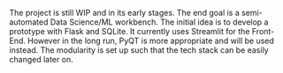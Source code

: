 The project is still WIP and in its early stages.
The end goal is a semi-automated Data Science/ML workbench.
The initial idea is to develop a prototype with Flask and SQLite.
It currently uses Streamlit for the Front-End.
However in the long run, PyQT is more appropriate and will be used instead.
The modularity is set up such that the tech stack can be easily changed later on.